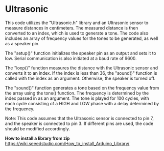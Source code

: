 # Ultrasonic

This code utilizes the "Ultrasonic.h" library and an Ultrasonic sensor to measure distances in centimeters. The measured distance is then converted to an index, which is used to generate a tone. The code also includes an array of frequency values for the tones to be generated, as well as a speaker pin.

The "setup()" function initializes the speaker pin as an output and sets it to low. Serial communication is also initiated at a baud rate of 9600.

The "loop()" function measures the distance with the Ultrasonic sensor and converts it to an index. If the index is less than 36, the "sound()" function is called with the index as an argument. Otherwise, the speaker is turned off.

The "sound()" function generates a tone based on the frequency value from the array using the tone() function. The frequency is determined by the index passed in as an argument. The tone is played for 100 cycles, with each cycle consisting of a HIGH and LOW phase with a delay determined by the frequency.

Note: This code assumes that the Ultrasonic sensor is connected to pin 7, and the speaker is connected to pin 3. If different pins are used, the code should be modified accordingly.


**How to install a library from zip**
https://wiki.seeedstudio.com/How_to_install_Arduino_Library/
